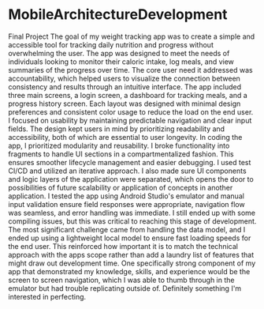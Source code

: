 # MobileArchitectureDevelopment
Final Project 
The goal of my weight tracking app was to create a simple and accessible tool for tracking daily nutrition and progress without overwhelming the user. The app was designed to meet the needs of individuals looking to monitor their caloric intake, log meals, and view summaries of the progress over time. The core user need it addressed was accountability, which helped users to visualize the connection between consistency and results through an intuitive interface. The app included three main screens, a login screen, a dashboard for tracking meals, and a progress history screen. Each layout was designed with minimal design preferences and consistent color usage to reduce the load on the end user. I focused on usability by maintaining predictable navigation and clear input fields. The design kept users in mind by prioritizing readability and accessibility, both of which are essential to user longevity. In coding the app, I prioritized modularity and reusability. I broke functionality into fragments to handle UI sections in a compartmentalized fashion. This ensures smoother lifecycle management and easier debugging. I used test CI/CD and utilized an iterative approach. I also made sure UI components and logic layers of the application were separated, which opens the door to possibilities of future scalability or application of concepts in another application. I tested the app using Android Studio's emulator and manual input validation ensure field responses were appropriate, navigation flow was seamless, and error handling was immediate. I still ended up with some compiling issues, but this was critical to reaching this stage of development. The most significant challenge came from handling the data model, and I ended up using a lightweight local model to ensure fast loading speeds for the end user. This reinforced how important it is to match the technical approach with the apps scope rather than add a laundry list of features that might draw out development time. One specifically strong component of my app that demonstrated my knowledge, skills, and experience would be the screen to screen navigation, which I was able to thumb through in the emulator but had trouble replicating outside of. Definitely something I'm interested in perfecting.
